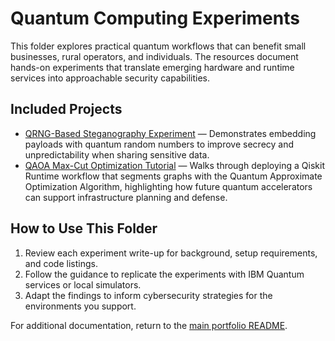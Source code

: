 # Quantum Computing Experiments

This folder explores practical quantum workflows that can benefit small businesses, rural operators, and individuals. The resources document hands-on experiments that translate emerging hardware and runtime services into approachable security capabilities.

## Included Projects

- [QRNG-Based Steganography Experiment](./QRNGSteganography.md) — Demonstrates embedding payloads with quantum random numbers to improve secrecy and unpredictability when sharing sensitive data.
- [QAOA Max-Cut Optimization Tutorial](./QAOAMaxCut.md) — Walks through deploying a Qiskit Runtime workflow that segments graphs with the Quantum Approximate Optimization Algorithm, highlighting how future quantum accelerators can support infrastructure planning and defense.

## How to Use This Folder

1. Review each experiment write-up for background, setup requirements, and code listings.
2. Follow the guidance to replicate the experiments with IBM Quantum services or local simulators.
3. Adapt the findings to inform cybersecurity strategies for the environments you support.

For additional documentation, return to the [main portfolio README](../README.md).
